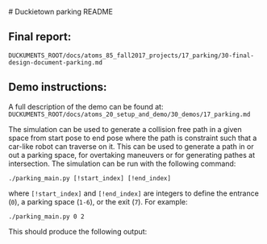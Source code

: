 # Duckietown parking README


## Final report:
`DUCKUMENTS_ROOT/docs/atoms_85_fall2017_projects/17_parking/30-final-design-document-parking.md`

## Demo instructions:
A full description of the demo can be found at:
`DUCKUMENTS_ROOT/docs/atoms_20_setup_and_demo/30_demos/17_parking.md`

The simulation can be used to generate a collision free path in a given space from start pose to end pose where the path is constraint such that a car-like robot can traverse on it. This can be used to generate a path in or out a parking space, for overtaking maneuvers or for generating pathes at intersection. The simulation can be run with the following command: 

`./parking_main.py [!start_index] [!end_index]`

where `[!start_index]` and `[!end_index]` are integers to define the entrance (`0`), a parking space (`1-6`), or the exit (`7`). For example:

`./parking_main.py 0 2`

This should produce the following output:

